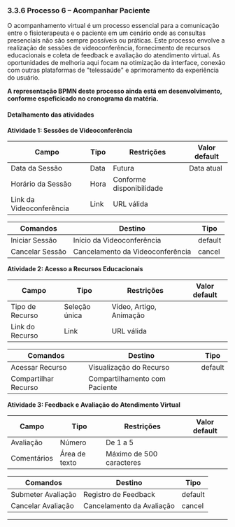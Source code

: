 ### 3.3.6 Processo 6 – Acompanhar Paciente

O acompanhamento virtual é um processo essencial para a comunicação entre o fisioterapeuta e o paciente em um cenário onde as consultas presenciais não são sempre possíveis ou práticas. Este processo envolve a realização de sessões de videoconferência, fornecimento de recursos educacionais e coleta de feedback e avaliação do atendimento virtual. As oportunidades de melhoria aqui focam na otimização da interface, conexão com outras plataformas de "telessaúde" e aprimoramento da experiência do usuário.

**A representação BPMN deste processo ainda está em desenvolvimento, conforme espeficicado no cronograma da matéria.**

#### Detalhamento das atividades

**Atividade 1: Sessões de Videoconferência**

| **Campo**            | **Tipo**           | **Restrições**            | **Valor default** |
| ---                  | ---                | ---                       | ---               |
| Data da Sessão       | Data               | Futura                    | Data atual        |
| Horário da Sessão    | Hora               | Conforme disponibilidade  |                   |
| Link da Videoconferência | Link           | URL válida                |                   |

| **Comandos**         |  **Destino**                   | **Tipo**       |
| ---                  | ---                            | ---            |
| Iniciar Sessão       | Início da Videoconferência     | default        |
| Cancelar Sessão      | Cancelamento da Videoconferência | cancel      |

**Atividade 2: Acesso a Recursos Educacionais**

| **Campo**            | **Tipo**           | **Restrições**            | **Valor default** |
| ---                  | ---                | ---                       | ---               |
| Tipo de Recurso      | Seleção única      | Vídeo, Artigo, Animação   |                   |
| Link do Recurso      | Link               | URL válida                |                   |

| **Comandos**         |  **Destino**                   | **Tipo**       |
| ---                  | ---                            | ---            |
| Acessar Recurso      | Visualização do Recurso        | default        |
| Compartilhar Recurso | Compartilhamento com Paciente  |                |

**Atividade 3: Feedback e Avaliação do Atendimento Virtual**

| **Campo**            | **Tipo**           | **Restrições**            | **Valor default** |
| ---                  | ---                | ---                       | ---               |
| Avaliação            | Número             | De 1 a 5                  |                   |
| Comentários          | Área de texto      | Máximo de 500 caracteres  |                   |

| **Comandos**         |  **Destino**                   | **Tipo**       |
| ---                  | ---                            | ---            |
| Submeter Avaliação   | Registro de Feedback           | default        |
| Cancelar Avaliação   | Cancelamento da Avaliação      | cancel         |

---
